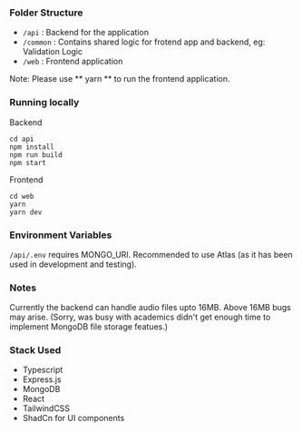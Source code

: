 ### Folder Structure

* ```/api``` : Backend for the application
* ```/common``` : Contains shared logic for frotend app and backend, eg: Validation Logic
* ```/web``` : Frontend application

Note: Please use ** yarn ** to run the frontend application.

### Running locally

Backend
```
cd api
npm install
npm run build
npm start
```

Frontend
```
cd web
yarn
yarn dev
```

### Environment Variables

```/api/.env``` requires MONGO_URI. Recommended to use Atlas (as it has been used in development and testing).


### Notes

Currently the backend can handle audio files upto 16MB. Above 16MB bugs may arise. (Sorry, was busy with academics didn't get enough time to implement MongoDB file storage featues.)

### Stack Used

* Typescript
* Express.js
* MongoDB
* React
* TailwindCSS
* ShadCn for UI components